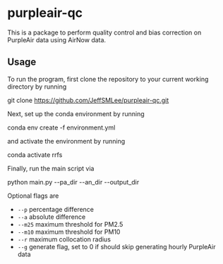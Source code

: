 # purpleair-qc

This is a package to perform quality control and bias correction on PurpleAir data using AirNow data.

## Usage

To run the program, first clone the repository to your current working directory by running

  git clone https://github.com/JeffSMLee/purpleair-qc.git

Next, set up the conda environment by running

  conda env create -f environment.yml

and activate the environment by running

  conda activate rrfs

Finally, run the main script via

  python main.py --pa_dir <PurpleAir dir> --an_dir <AirNow dir> --output_dir <output dir>

Optional flags are
- `--p` percentage difference
- `--a` absolute difference
- `--m25` maximum threshold for PM2.5
- `--m10` maximum threshold for PM10
- `--r` maximum collocation radius
- `--g` generate flag, set to 0 if should skip generating hourly PurpleAir data
